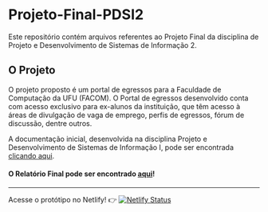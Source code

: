 # Projeto-Final-PDSI2


Este repositório contém arquivos referentes ao Projeto Final da disciplina de Projeto e Desenvolvimento de Sistemas de Informação 2.

## O Projeto

O projeto proposto é um portal de egressos para a Faculdade de Computação da UFU (FACOM). O Portal de egressos desenvolvido conta com acesso exclusivo para ex-alunos da instituição, que têm acesso à áreas de divulgação de vaga de emprego, perfis de egressos, fórum de discussão, dentre outros. 

A documentação inicial, desenvolvida na disciplina Projeto e Desenvolvimento de Sistemas de Informação I, pode ser encontrada [clicando aqui](PDSI-1/Trabalho_Final_PDSI1_JeffersonDias.pdf).

#### O Relatório Final pode ser encontrado [aqui](https://github.com/JfsCrd/PDSI2-TrabalhoFinal/blob/main/Utilitarios/Relat%C3%B3rios/Relatorio_Final_PDSI2.pdf)!
----

Acesse o protótipo no Netlify! 👉 [![Netlify Status](https://api.netlify.com/api/v1/badges/a86ba4a6-b1a7-4420-b513-e804bfbb5f16/deploy-status)](https://alumnifacom.netlify.com)
